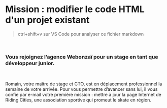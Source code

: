 # Mission : modifier le code HTML d'un projet existant

> ctrl+shift+v sur VS Code pour analyser ce fichier markdown

<br>

### Vous rejoignez l’agence Webonzaï pour un stage en tant que développeur junior.

<br>

Romain, votre maître de stage et CTO, est en déplacement professionnel la semaine de votre arrivée. Pour vous permettre d’avancer sans lui, il vous confie par e-mail votre première mission : mettre à jour la page Internet de Riding Cities, une association sportive qui promeut le skate en région.
